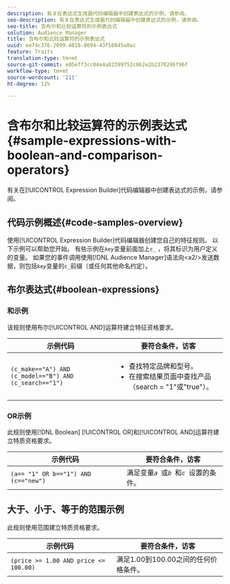 ```yaml
---
description: 有关在表达式生成器代码编辑器中创建表达式的示例，请参阅。
seo-description: 有关在表达式生成器代码编辑器中创建表达式的示例，请参阅。
seo-title: 含布尔和比较运算符的示例表达式
solution: Audience Manager
title: 含布尔和比较运算符的示例表达式
uuid: ee74c376-2099-4816-8694-43f58845a0ac
feature: Traits
translation-type: tm+mt
source-git-commit: e05eff3cc04e4a82399752c862e2b2370286f96f
workflow-type: tm+mt
source-wordcount: '211'
ht-degree: 12%

---
```



# 含布尔和比较运算符的示例表达式 {#sample-expressions-with-boolean-and-comparison-operators}

有关在[!UICONTROL Expression Builder]代码编辑器中创建表达式的示例，请参阅。

## 代码示例概述{#code-samples-overview}

<!-- r_tb_expression_samples.xml -->

使用[!UICONTROL Expression Builder]代码编辑器创建您自己的特征规则。 以下示例可以帮助您开始。 有些示例在&#x200B;*`key`*&#x200B;变量前面加上`c_` ，将其标识为用户定义的变量。 如果您的事件调用使用[!DNL Audience Manager]语法向&lt;a2/>发送数据，则包括&#x200B;*`key`*&#x200B;变量的`c_`前缀（或任何其他命名约定）。

## 布尔表达式{#boolean-expressions}

### 和示例

该规则使用布尔[!UICONTROL AND]运算符建立特征资格要求。

<table id="table_7C5E23EC9E0F43B182EA9771D7BB6E87"> 
 <thead> 
  <tr> 
   <th colname="col1" class="entry"> 示例代码 </th> 
   <th colname="col2" class="entry"> 要符合条件，访客 </th> 
  </tr> 
 </thead>
 <tbody> 
  <tr> 
   <td colname="col1"><code>(c_make=="A") AND (c_model=="B") AND (c_search=="1")</code> </td> 
   <td colname="col2"> 
    <ul id="ul_F1BB5084FB794BE7A3569F9C106FC481"> 
     <li id="li_56E8C3BACF1C4B33A46CF92C51FF2286">查找特定品牌和型号。 </li> 
     <li id="li_DD55F053BFCF4B0888B6994013000DB2">在搜索结果页面中查找产品（search = "1"或"true"）。 </li> 
    </ul> </td> 
  </tr> 
 </tbody> 
</table>

### OR示例

此规则使用[!DNL Boolean] [!UICONTROL OR]和[!UICONTROL AND]运算符建立特质资格要求。

<table id="table_6E8BA5EE1D7F4DCC9A92074D0C2C050E"> 
 <thead> 
  <tr> 
   <th colname="col1" class="entry"> 示例代码 </th> 
   <th colname="col2" class="entry"> 要符合条件，访客 </th> 
  </tr> 
 </thead>
 <tbody> 
  <tr> 
   <td colname="col1"><code>(a== "1" OR b=="1") AND (c=="new")</code> </td> 
   <td colname="col2"> 满足变量<code><i>a </i></code>或<code><i>b </i></code>和<code><i>c </i></code>设置的条件。 </td> 
  </tr> 
 </tbody> 
</table>

## 大于、小于、等于的范围示例

此规则使用范围建立特质资格要求。

<table id="table_988DE28E35D94348ADD334FB4C9F68D3"> 
 <thead> 
  <tr> 
   <th colname="col1" class="entry"> 示例代码 </th> 
   <th colname="col2" class="entry"> 要符合条件，访客 </th> 
  </tr> 
 </thead>
 <tbody> 
  <tr> 
   <td colname="col1"><code>(price &gt;= 1.00 AND price &lt;= 100.00)</code> </td> 
   <td colname="col2"> 满足1.00到100.00之间的任何价格条件。 </td> 
  </tr> 
 </tbody> 
</table>